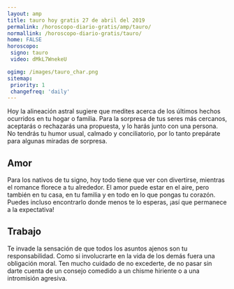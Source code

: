 ```yaml
---
layout: amp
title: tauro hoy gratis 27 de abril del 2019 
permalink: /horoscopo-diario-gratis/amp/tauro/
normallink: /horoscopo-diario-gratis/tauro/
home: FALSE
horoscopo:
 signo: tauro
 video: dMkL7WnekeU

ogimg: /images/tauro_char.png
sitemap:
 priority: 1
 changefreq: 'daily'
---
```



Hoy la alineación astral sugiere que medites acerca de los últimos hechos ocurridos en tu hogar o familia. Para la sorpresa de tus seres más cercanos, aceptarás o rechazarás una propuesta, y lo harás junto con una persona. No tendrás tu humor usual, calmado y conciliatorio, por lo tanto prepárate para algunas miradas de sorpresa.

## Amor

Para los nativos de tu signo, hoy todo tiene que ver con divertirse, mientras el romance florece a tu alrededor. El amor puede estar en el aire, pero también en tu casa, en tu familia y en todo en lo que pongas tu corazón. Puedes incluso encontrarlo donde menos te lo esperas, ¡así que permanece a la expectativa!

## Trabajo

Te invade la sensación de que todos los asuntos ajenos son tu responsabilidad. Como si involucrarte en la vida de los demás fuera una obligación moral. Ten mucho cuidado de no excederte, de no pasar sin darte cuenta de un consejo comedido a un chisme hiriente o a una intromisión agresiva.